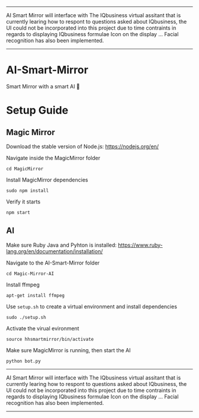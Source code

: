 **************************************************************************************************
AI Smart Mirror will interface with The IQbusiness virtual assitant that is currently learing how to respont to questions asked about IQbusiness, the UI could not be incorporated into this project due to time contraints in regards to displaying IQbusiness formulae Icon on the display ... Facial recognition has also been implemented.
***************************************************************************************************



# AI-Smart-Mirror
Smart Mirror with a smart AI 🤖

# Setup Guide

## Magic Mirror
Download the stable version of Node.js: 
https://nodejs.org/en/

Navigate inside the MagicMirror folder
```shell
cd MagicMirror
```

Install MagicMirror dependencies
```shell
sudo npm install
```
 
Verify it starts
```shell
npm start
```
 
 
## AI
 
Make sure Ruby Java and Pyhton is installed: https://www.ruby-lang.org/en/documentation/installation/
 
 
Navigate to the AI-Smart-Mirror folder
```shell
cd Magic-Mirror-AI
```

Install ffmpeg
```
apt-get install ffmpeg
```

Use `setup.sh` to create a virtual environment and install dependencies
```shell
sudo ./setup.sh
```

Activate the virual evironment
```shell
source hhsmartmirror/bin/activate
```

Make sure MagicMirror is running, then start the AI
```shell
python bot.py
```
**************************************************************************************************
AI Smart Mirror will interface with The IQbusiness virtual assitant that is currently learing how to respont to questions asked about IQbusiness, the UI could not be incorporated into this project due to time contraints in regards to displaying IQbusiness formulae Icon on the display ... Facial recognition has also been implemented.
***************************************************************************************************
